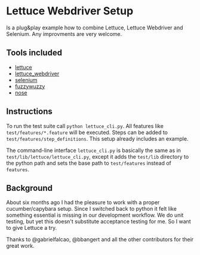 # Lettuce Webdriver Setup

Is a plug&play example how to combine Lettuce, Lettuce Webdriver and Selenium. Any improvments are very welcome.

## Tools included

* [lettuce](http://lettuce.it/)
* [lettuce_webdriver](https://github.com/bbangert/lettuce_webdriver)
* [selenium](http://pypi.python.org/pypi/selenium)
* [fuzzywuzzy](https://github.com/seatgeek/fuzzywuzzy)
* [nose](http://readthedocs.org/docs/nose/)

## Instructions

To run the test suite call `python lettuce_cli.py`. All features like `test/features/*.feature` will be executed.
Steps can be added to `test/features/step_definitions`. This setup already includes an example.

The command-line interface `lettuce_cli.py` is basically the same as in `test/lib/lettuce/lettuce_cli.py`, except it adds the `test/lib` directory to the python path and sets the base path to `test/features` instead of `features`.

## Background

About six months ago I had the pleasure to work with a proper cucumber/capybara setup. Since I switched back to python it felt like something essential is missing in our development workflow. We do unit testing, but yet this doesn't substitute acceptance testing for me. So I want to give Lettuce a try.

Thanks to @gabrielfalcao, @bbangert and all the other contributors for their great work.
